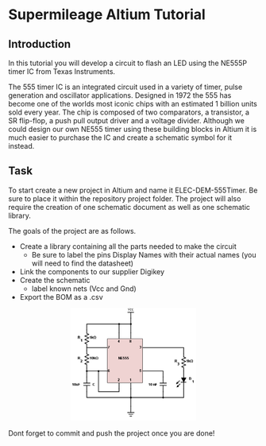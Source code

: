 # Supermileage Altium Tutorial

## Introduction

In this tutorial you will develop a circuit to flash an LED using the NE555P timer IC from Texas Instruments.

The 555 timer IC is an integrated circuit used in a variety of timer, pulse generation and oscillator applications. Designed in 1972 the 555 has become one of the worlds most iconic chips with an estimated 1 billion units sold every year. The chip is composed of two comparators, a transistor, a SR flip-flop, a push pull output driver and a voltage divider. Although we could design our own NE555 timer using these building blocks in Altium it is much easier to purchase the IC and create a schematic symbol for it instead.

## Task

To start create a new project in Altium and name it ELEC-DEM-555Timer. Be sure to place it within the repository project folder. The project will also require the creation of one schematic document as well as one schematic library.

The goals of the project are as follows.
* Create a library containing all the parts needed to make the circuit
  - Be sure to label the pins Display Names with their actual names (you will need to find the datasheet)
* Link the components to our supplier Digikey
* Create the schematic
  -  label known nets (Vcc and Gnd)
* Export the BOM as a .csv

<p align="center"><img src="figures/555timer.png" width="50%" height="50%" title="555 Circuit"></p>

Dont forget to commit and push the project once you are done!

